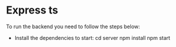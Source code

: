 # Express ts

To run the backend you need to follow the steps below:

- Install the dependencies to start:
  cd server
  npm install
  npm start
